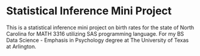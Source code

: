 # Statistical Inference Mini Project
This is a statistical inference mini project on birth rates for the state of North Carolina for MATH 3316 utilizing SAS programming language. For my BS Data Science - Emphasis in Psychology degree at The University of Texas at Arlington.
